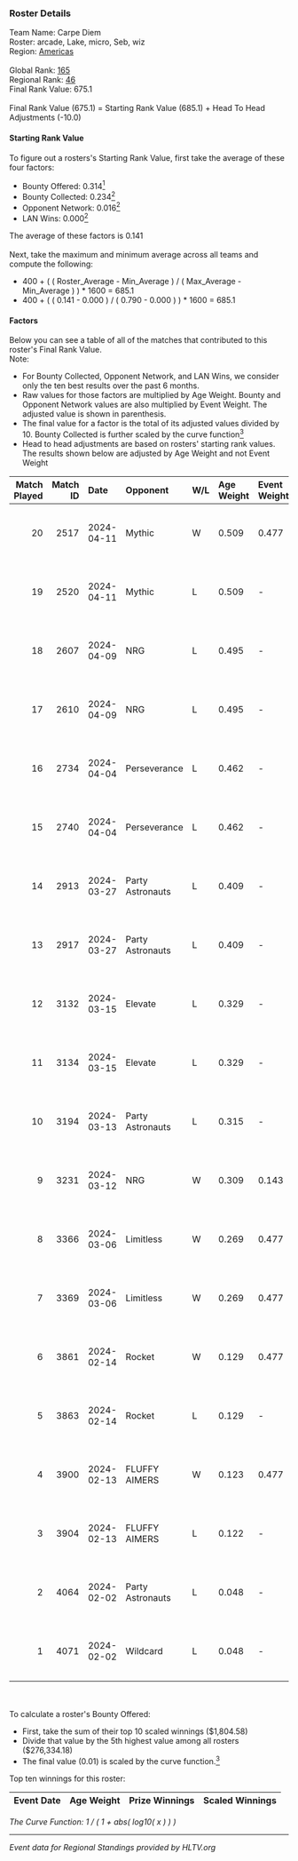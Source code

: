 ### Roster Details<br />
Team Name: Carpe Diem<br />
Roster: arcade, Lake, micro, Seb, wiz<br />
Region: [Americas]( ../standings_americas.md)<br />
<br />
Global Rank: [165](../standings_global.md)<br />
Regional Rank: [46]( ../standings_americas.md)<br />
Final Rank Value:  675.1<br />
<br />
Final Rank Value (675.1) = Starting Rank Value (685.1) + Head To Head Adjustments (-10.0)<br />

#### Starting Rank Value<br />
To figure out a rosters's Starting Rank Value, first take the average of these four factors:<br />
- Bounty Offered: 0.314[<sup>1</sup>](#table2)
- Bounty Collected: 0.234[<sup>2</sup>](#table1)
- Opponent Network: 0.016[<sup>2</sup>](#table1)
- LAN Wins: 0.000[<sup>2</sup>](#table1)

The average of these factors is 0.141<br />
<br />
Next, take the maximum and minimum average across all teams and compute the following:<br />
- 400 + ( ( Roster_Average - Min_Average ) / ( Max_Average - Min_Average ) ) * 1600 = 685.1
- 400 + ( ( 0.141 - 0.000 ) / ( 0.790 - 0.000 ) ) * 1600 = 685.1


#### Factors<br />
Below you can see a table of all of the matches that contributed to this roster's Final Rank Value.<br />
Note:<br />

- For Bounty Collected, Opponent Network, and LAN Wins, we consider only the ten best results over the past 6 months.
- Raw values for those factors are multiplied by Age Weight. Bounty and Opponent Network values are also multiplied by Event Weight. The adjusted value is shown in parenthesis.
- The final value for a factor is the total of its adjusted values divided by 10. Bounty Collected is further scaled by the curve function[<sup>3</sup>](#curveFunction)
- Head to head adjustments are based on rosters' starting rank values. The results shown below are adjusted by Age Weight and not Event Weight
<span id="table1"></span><br />


| Match Played | Match ID | Date       | Opponent         | W/L | Age Weight | Event Weight | Bounty Collected | Opponent Network | LAN Wins  | H2H Adj. | Roster                        |
| -: | -: | :- | :- | :- | :- | :- | :- | :- | :- | -: | :- |
|           20 |     2517 | 2024-04-11 | Mythic           | W   | 0.509      | 0.477        | 0.012 (0.003)    | 0.310 (0.075)    | 0 (0.000) |    10.79 | arcade, Lake, micro, Seb, wiz |
|           19 |     2520 | 2024-04-11 | Mythic           | L   | 0.509      | -            | -                | -                | -         |    -5.28 | arcade, Lake, micro, Seb, wiz |
|           18 |     2607 | 2024-04-09 | NRG              | L   | 0.495      | -            | -                | -                | -         |    -3.83 | arcade, Lake, micro, Seb, wiz |
|           17 |     2610 | 2024-04-09 | NRG              | L   | 0.495      | -            | -                | -                | -         |    -3.96 | arcade, Lake, micro, Seb, wiz |
|           16 |     2734 | 2024-04-04 | Perseverance     | L   | 0.462      | -            | -                | -                | -         |    -5.79 | arcade, Lake, micro, Seb, wiz |
|           15 |     2740 | 2024-04-04 | Perseverance     | L   | 0.462      | -            | -                | -                | -         |    -6.02 | arcade, Lake, micro, Seb, wiz |
|           14 |     2913 | 2024-03-27 | Party Astronauts | L   | 0.409      | -            | -                | -                | -         |    -2.36 | arcade, Lake, micro, Seb, wiz |
|           13 |     2917 | 2024-03-27 | Party Astronauts | L   | 0.409      | -            | -                | -                | -         |    -2.42 | arcade, Lake, micro, Seb, wiz |
|           12 |     3132 | 2024-03-15 | Elevate          | L   | 0.329      | -            | -                | -                | -         |    -1.38 | arcade, Lake, micro, Seb, wiz |
|           11 |     3134 | 2024-03-15 | Elevate          | L   | 0.329      | -            | -                | -                | -         |    -1.40 | arcade, Lake, micro, Seb, wiz |
|           10 |     3194 | 2024-03-13 | Party Astronauts | L   | 0.315      | -            | -                | -                | -         |    -1.91 | arcade, Lake, micro, Seb, wiz |
|            9 |     3231 | 2024-03-12 | NRG              | W   | 0.309      | 0.143        | 0.025 (0.001)    | 0.574 (0.025)    | 0 (0.000) |     7.03 | arcade, Lake, micro, Seb, wiz |
|            8 |     3366 | 2024-03-06 | Limitless        | W   | 0.269      | 0.477        | 0.001 (0.000)    | 0.196 (0.025)    | 0 (0.000) |     3.93 | arcade, Lake, micro, Seb, wiz |
|            7 |     3369 | 2024-03-06 | Limitless        | W   | 0.269      | 0.477        | 0.001 (0.000)    | 0.196 (0.025)    | 0 (0.000) |     4.02 | arcade, Lake, micro, Seb, wiz |
|            6 |     3861 | 2024-02-14 | Rocket           | W   | 0.129      | 0.477        | 0.000 (0.000)    | 0.017 (0.001)    | 0 (0.000) |     1.09 | arcade, Lake, micro, Seb, wiz |
|            5 |     3863 | 2024-02-14 | Rocket           | L   | 0.129      | -            | -                | -                | -         |    -3.00 | arcade, Lake, micro, Seb, wiz |
|            4 |     3900 | 2024-02-13 | FLUFFY AIMERS    | W   | 0.123      | 0.477        | 0.013 (0.001)    | 0.125 (0.007)    | 0 (0.000) |     2.46 | arcade, Lake, micro, Seb, wiz |
|            3 |     3904 | 2024-02-13 | FLUFFY AIMERS    | L   | 0.122      | -            | -                | -                | -         |    -1.41 | arcade, Lake, micro, Seb, wiz |
|            2 |     4064 | 2024-02-02 | Party Astronauts | L   | 0.048      | -            | -                | -                | -         |    -0.29 | arcade, Lake, Seb, Walco, wiz |
|            1 |     4071 | 2024-02-02 | Wildcard         | L   | 0.048      | -            | -                | -                | -         |    -0.30 | arcade, Lake, Seb, Walco, wiz |

<br />
<span id="table2"></span><br />
To calculate a roster's Bounty Offered:<br />

- First, take the sum of their top 10 scaled winnings ($1,804.58)
- Divide that value by the 5th highest value among all rosters ($276,334.18)
- The final value (0.01) is scaled by the curve function.[<sup>3</sup>](#curveFunction)

Top ten winnings for this roster:<br />

| Event Date | Age Weight | Prize Winnings | Scaled Winnings |
| :- | -: | :- | :- |


<span id="curveFunction"></span>_The Curve Function: 1 / ( 1 + abs( log10( x ) ) )_<br />

---
_Event data for Regional Standings provided by HLTV.org_<br />
